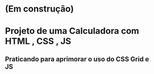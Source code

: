 # (Em construção)
# Projeto de uma Calculadora com HTML , CSS , JS

## Praticando para aprimorar o uso do CSS Grid e JS

